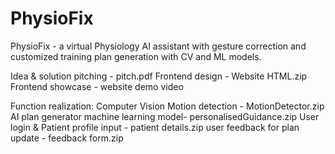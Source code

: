 # PhysioFix
PhysioFix - a virtual Physiology AI assistant with gesture correction and customized training plan generation with CV and ML models.

Idea & solution pitching - pitch.pdf
Frontend design - Website HTML.zip
Frontend showcase - website demo video

Function realization:
Computer Vision Motion detection - MotionDetector.zip
AI plan generator machine learning model- personalisedGuidance.zip
User login & Patient profile input - patient details.zip
user feedback for plan update - feedback form.zip
